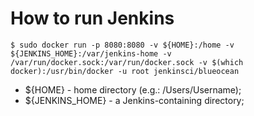 # How to run Jenkins 

`
$ sudo docker run -p 8080:8080 -v ${HOME}:/home -v ${JENKINS_HOME}:/var/jenkins-home -v /var/run/docker.sock:/var/run/docker.sock -v $(which docker):/usr/bin/docker -u root jenkinsci/blueocean
`
* ${HOME} - home directory (e.g.: /Users/Username);
* ${JENKINS_HOME} - a Jenkins-containing directory;
